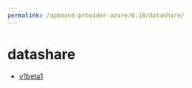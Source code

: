 ```yaml
---
permalink: /upbound-provider-azure/0.19/datashare/
---
```


# datashare



* [v1beta1](v1beta1/index.md)